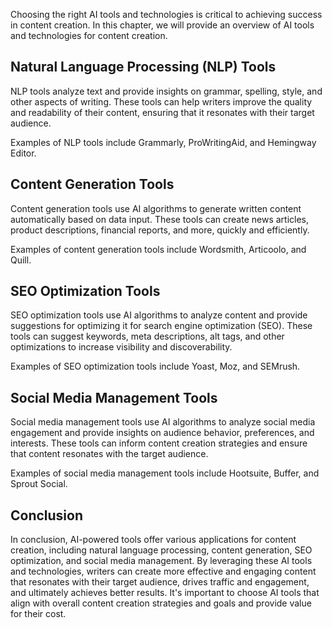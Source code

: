 

Choosing the right AI tools and technologies is critical to achieving success in content creation. In this chapter, we will provide an overview of AI tools and technologies for content creation.

Natural Language Processing (NLP) Tools
---------------------------------------

NLP tools analyze text and provide insights on grammar, spelling, style, and other aspects of writing. These tools can help writers improve the quality and readability of their content, ensuring that it resonates with their target audience.

Examples of NLP tools include Grammarly, ProWritingAid, and Hemingway Editor.

Content Generation Tools
------------------------

Content generation tools use AI algorithms to generate written content automatically based on data input. These tools can create news articles, product descriptions, financial reports, and more, quickly and efficiently.

Examples of content generation tools include Wordsmith, Articoolo, and Quill.

SEO Optimization Tools
----------------------

SEO optimization tools use AI algorithms to analyze content and provide suggestions for optimizing it for search engine optimization (SEO). These tools can suggest keywords, meta descriptions, alt tags, and other optimizations to increase visibility and discoverability.

Examples of SEO optimization tools include Yoast, Moz, and SEMrush.

Social Media Management Tools
-----------------------------

Social media management tools use AI algorithms to analyze social media engagement and provide insights on audience behavior, preferences, and interests. These tools can inform content creation strategies and ensure that content resonates with the target audience.

Examples of social media management tools include Hootsuite, Buffer, and Sprout Social.

Conclusion
----------

In conclusion, AI-powered tools offer various applications for content creation, including natural language processing, content generation, SEO optimization, and social media management. By leveraging these AI tools and technologies, writers can create more effective and engaging content that resonates with their target audience, drives traffic and engagement, and ultimately achieves better results. It's important to choose AI tools that align with overall content creation strategies and goals and provide value for their cost.
